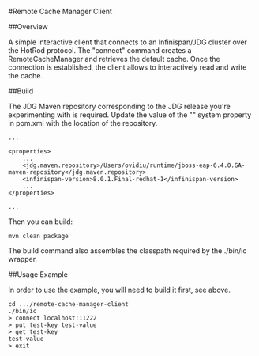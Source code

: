 #Remote Cache Manager Client

##Overview

A simple interactive client that connects to an Infinispan/JDG cluster over the HotRod protocol. The "connect" command
creates a RemoteCacheManager and retrieves the default cache. Once the connection is established, the client allows to 
interactively read and write the cache.

##Build

The JDG Maven repository corresponding to the JDG release you're experimenting with is required. Update the value
of the "" system property in pom.xml with the location of the repository.

    ...
    
    <properties>
        ...
        <jdg.maven.repository>/Users/ovidiu/runtime/jboss-eap-6.4.0.GA-maven-repository</jdg.maven.repository>
        <infinispan-version>8.0.1.Final-redhat-1</infinispan-version>
        ...
    </properties>
    
    ...
    
Then you can build:
    
    mvn clean package

The build command also assembles the classpath required by the ./bin/ic wrapper.

##Usage Example

In order to use the example, you will need to build it first, see above.

    cd .../remote-cache-manager-client
    ./bin/ic
    > connect localhost:11222
    > put test-key test-value
    > get test-key
    test-value
    > exit
    
    
    



